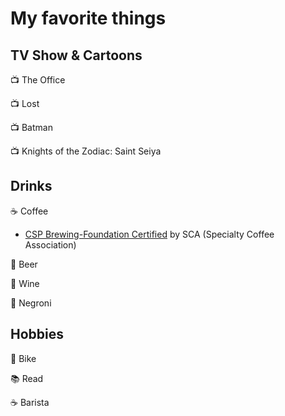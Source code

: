 # My favorite things

## TV Show & Cartoons

📺 The Office

📺 Lost

📺 Batman

📺 Knights of the Zodiac: Saint Seiya

## Drinks

☕ Coffee
  - [CSP Brewing-Foundation Certified](https://specialtycoffee.my.site.com/s/course-enrollment/a1UVw000000k5Cn/ce605461) by SCA (Specialty Coffee Association)
        
🍺 Beer

🍷 Wine

🥃 Negroni

## Hobbies

🚴 Bike

📚 Read

☕ Barista
